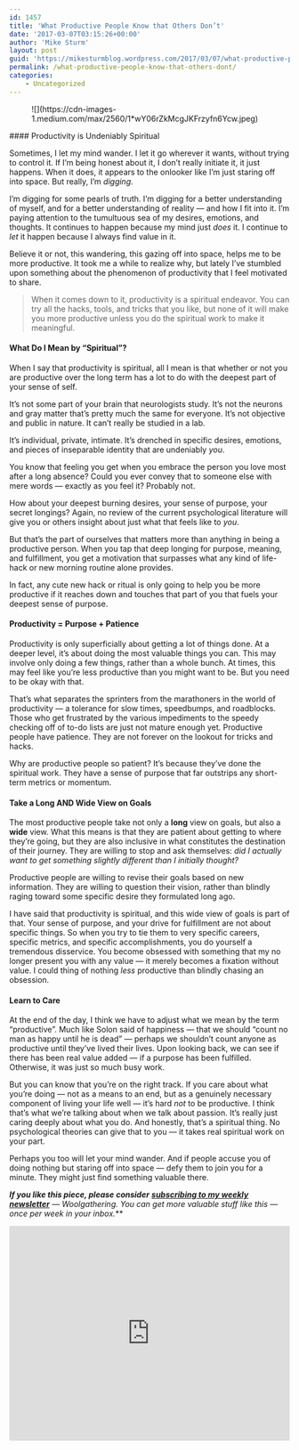 ```yaml
---
id: 1457
title: 'What Productive People Know that Others Don’t'
date: '2017-03-07T03:15:26+00:00'
author: 'Mike Sturm'
layout: post
guid: 'https://mikesturmblog.wordpress.com/2017/03/07/what-productive-people-know-that-others-dont/'
permalink: /what-productive-people-know-that-others-dont/
categories:
    - Uncategorized
---
```


<figure>![](https://cdn-images-1.medium.com/max/2560/1*wY06rZkMcgJKFrzyfn6Ycw.jpeg)</figure>#### Productivity is Undeniably Spiritual

Sometimes, I let my mind wander. I let it go wherever it wants, without trying to control it. If I’m being honest about it, I don’t really initiate it, it just happens. When it does, it appears to the onlooker like I’m just staring off into space. But really, I’m *digging*.

I’m digging for some pearls of truth. I’m digging for a better understanding of myself, and for a better understanding of reality — and how I fit into it. I’m paying attention to the tumultuous sea of my desires, emotions, and thoughts. It continues to happen because my mind just *does* it. I continue to *let* it happen because I always find value in it.

Believe it or not, this wandering, this gazing off into space, helps me to be more productive. It took me a while to realize why, but lately I’ve stumbled upon something about the phenomenon of productivity that I feel motivated to share.

> When it comes down to it, productivity is a spiritual endeavor. You can try all the hacks, tools, and tricks that you like, but none of it will make you more productive unless you do the spiritual work to make it meaningful.

#### What Do I Mean by “Spiritual”?

When I say that productivity is spiritual, all I mean is that whether or not you are productive over the long term has a lot to do with the deepest part of your sense of self.

It’s not some part of your brain that neurologists study. It’s not the neurons and gray matter that’s pretty much the same for everyone. It’s not objective and public in nature. It can’t really be studied in a lab.

It’s individual, private, intimate. It’s drenched in specific desires, emotions, and pieces of inseparable identity that are undeniably *you*.

You know that feeling you get when you embrace the person you love most after a long absence? Could you ever convey that to someone else with mere words — exactly as you feel it? Probably not.

How about your deepest burning desires, your sense of purpose, your secret longings? Again, no review of the current psychological literature will give you or others insight about just what that feels like to *you*.

But that’s the part of ourselves that matters more than anything in being a productive person. When you tap that deep longing for purpose, meaning, and fulfillment, you get a motivation that surpasses what any kind of life-hack or new morning routine alone provides.

In fact, any cute new hack or ritual is only going to help you be more productive if it reaches down and touches that part of you that fuels your deepest sense of purpose.

#### Productivity = Purpose + Patience

Productivity is only superficially about getting a lot of things done. At a deeper level, it’s about doing the most valuable things you can. This may involve only doing a few things, rather than a whole bunch. At times, this may feel like you’re less productive than you might want to be. But you need to be okay with that.

That’s what separates the sprinters from the marathoners in the world of productivity — a tolerance for slow times, speedbumps, and roadblocks. Those who get frustrated by the various impediments to the speedy checking off of to-do lists are just not mature enough yet. Productive people have patience. They are not forever on the lookout for tricks and hacks.

Why are productive people so patient? It’s because they’ve done the spiritual work. They have a sense of purpose that far outstrips any short-term metrics or momentum.

#### Take a Long AND Wide View on Goals

The most productive people take not only a **long** view on goals, but also a **wide** view. What this means is that they are patient about getting to where they’re going, but they are also inclusive in what constitutes the destination of their journey. They are willing to stop and ask themselves: *did I actually want to get something slightly different than I initially thought?*

Productive people are willing to revise their goals based on new information. They are willing to question their vision, rather than blindly raging toward some specific desire they formulated long ago.

I have said that productivity is spiritual, and this wide view of goals is part of that. Your sense of purpose, and your drive for fulfillment are not about specific things. So when you try to tie them to very specific careers, specific metrics, and specific accomplishments, you do yourself a tremendous disservice. You become obsessed with something that my no longer present you with any value — it merely becomes a fixation without value. I could thing of nothing *less* productive than blindly chasing an obsession.

#### **Learn to Care**

At the end of the day, I think we have to adjust what we mean by the term “productive”. Much like Solon said of happiness — that we should “count no man as happy until he is dead” — perhaps we shouldn’t count anyone as productive until they’ve lived their lives. Upon looking back, we can see if there has been real value added — if a purpose has been fulfilled. Otherwise, it was just so much busy work.

But you can know that you’re on the right track. If you care about what you’re doing — not as a means to an end, but as a genuinely necessary component of living your life well — it’s hard *not* to be productive. I think that’s what we’re talking about when we talk about passion. It’s really just caring deeply about what you do. And honestly, that’s a spiritual thing. No psychological theories can give that to you — it takes real spiritual work on your part.

Perhaps you too will let your mind wander. And if people accuse you of doing nothing but staring off into space — defy them to join you for a minute. They might just find something valuable there.

***If you like this piece, please consider*** [***subscribing to my weekly newsletter***](http://tinyletter.com/mike_sturm) ***—* Woolgathering*. You can get more valuable stuff like this — once per week in your inbox.***

<iframe class="wp-embedded-content" data-secret="1Zp6dFFMbf" frameborder="0" height="386" loading="lazy" sandbox="allow-scripts" scrolling="no" security="restricted" src="https://upscri.be/f/61f5e9?as_embed=true#?secret=1Zp6dFFMbf" title="Subscribe to Woolgathering" width="100%"></iframe>